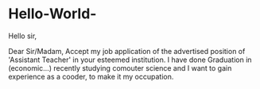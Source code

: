 # Hello-World-



Hello sir, 

Dear Sir/Madam, Accept my job application of the advertised position of 'Assistant Teacher' in your esteemed institution. 
I have done Graduation in (economic…) recently studying comouter science and I want to gain experience as a cooder, to make it my occupation.
